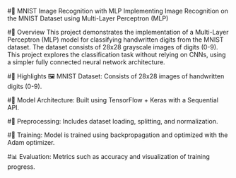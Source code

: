 #📝 MNIST Image Recognition with MLP
Implementing Image Recognition on the MNIST Dataset using Multi-Layer Perceptron (MLP)

#🌟 Overview
This project demonstrates the implementation of a Multi-Layer Perceptron (MLP) model for classifying handwritten digits from the MNIST dataset. The dataset consists of 28x28 grayscale images of digits (0-9). This project explores the classification task without relying on CNNs, using a simpler fully connected neural network architecture.

#🚀 Highlights
🖼️ MNIST Dataset: Consists of 28x28 images of handwritten digits (0-9).

#🧠 Model Architecture: 
Built using TensorFlow + Keras with a Sequential API.

#🔧 Preprocessing: 
Includes dataset loading, splitting, and normalization.

#🧪 Training: 
Model is trained using backpropagation and optimized with the Adam optimizer.

#📊 Evaluation: 
Metrics such as accuracy and visualization of training progress.


